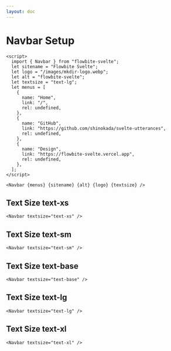 ```yaml
---
layout: doc
---
```


<script>
  import { Navbar } from "flowbite-svelte";
  let sitename = "Flowbite Svelte";
</script>

<h1 class="text-3xl w-full dark:text-white py-4">Navbar Setup</h1>


```svelte
<script>
  import { Navbar } from "flowbite-svelte";
  let sitename = "Flowbite Svelte";
  let logo = "/images/mkdir-logo.webp";
  let alt = "flowbite-svelte";
  let textsize = "text-lg";
  let menus = [
    {
      name: "Home",
      link: "/",
      rel: undefined,
    },
    {
      name: "GitHub",
      link: "https://github.com/shinokada/svelte-utterances",
      rel: undefined,
    },
    {
      name: "Design",
      link: "https://flowbite-svelte.vercel.app",
      rel: undefined,
    },
  ];
</script>

<Navbar {menus} {sitename} {alt} {logo} {textsize} />
```

<h2 class="text-lg dark:text-white py-4">Text Size text-xs</h2>

```svelte
<Navbar textsize="text-xs" />
```

<div class="container w-full rounded-xl my-4 mx-auto bg-gradient-to-r bg-white dark:bg-gray-900 border border-gray-200 dark:border-gray-700 p-2 sm:p-6">
<Navbar textsize="text-xs" {sitename} />
</div>

<h2 class="text-lg dark:text-white py-4">Text Size text-sm</h2>

```svelte
<Navbar textsize="text-sm" />
```

<div class="container w-full rounded-xl my-4 mx-auto bg-gradient-to-r bg-white dark:bg-gray-900 border border-gray-200 dark:border-gray-700 p-2 sm:p-6">
<Navbar textsize="text-sm" {sitename} />
</div>

<h2 class="text-lg dark:text-white py-4">Text Size text-base</h2>

```svelte
<Navbar textsize="text-base" />
```

<div class="container w-full rounded-xl my-4 mx-auto bg-gradient-to-r bg-white dark:bg-gray-900 border border-gray-200 dark:border-gray-700 p-2 sm:p-6">
<Navbar textsize="text-base" {sitename} />
</div>

<h2 class="text-lg dark:text-white py-4">Text Size text-lg</h2>

```svelte
<Navbar textsize="text-lg" />
```

<div class="container w-full rounded-xl my-4 mx-auto bg-gradient-to-r bg-white dark:bg-gray-900 border border-gray-200 dark:border-gray-700 p-2 sm:p-6">
<Navbar textsize="text-lg" {sitename} />
</div>

<h2 class="text-lg dark:text-white py-4">Text Size text-xl</h2>

```svelte
<Navbar textsize="text-xl" />
```

<div class="container w-full rounded-xl my-4 mx-auto bg-gradient-to-r bg-white dark:bg-gray-900 border border-gray-200 dark:border-gray-700 p-2 sm:p-6">
<Navbar textsize="text-xl" {sitename}  />
</div>